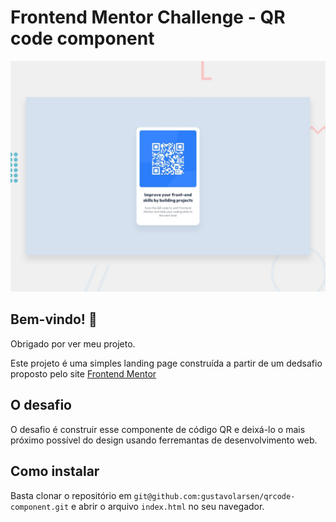 # Frontend Mentor Challenge - QR code component

![Design preview for the QR code component coding challenge](./design/desktop-preview.jpg)

## Bem-vindo! 👋

Obrigado por ver meu projeto.

Este projeto é uma simples landing page construída a partir de um dedsafio proposto pelo site [Frontend Mentor](https://www.frontendmentor.io)

## O desafio

O desafio é construir esse componente de código QR e deixá-lo o mais próximo possível do design usando ferremantas de desenvolvimento web.

## Como instalar

Basta clonar o repositório em `git@github.com:gustavolarsen/qrcode-component.git` e abrir o arquivo `index.html` no seu navegador.
